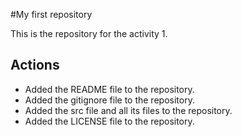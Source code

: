 #My first repository

This is the repository for the activity 1.

## Actions

- Added the README file to the repository.
- Added the gitignore file to the repository.
- Added the src file and all its files to the repository.
- Added the LICENSE file to the repository.